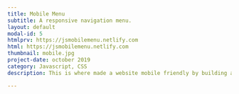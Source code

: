 ```yaml
---
title: Mobile Menu
subtitle: A responsive navigation menu.
layout: default
modal-id: 5
htmlprv: https://jsmobilemenu.netlify.com
html: https://jsmobilemenu.netlify.com
thumbnail: mobile.jpg
project-date: october 2019
category: Javascript, CSS
description: This is where made a website mobile friendly by building a hamburger menu.

---
```

